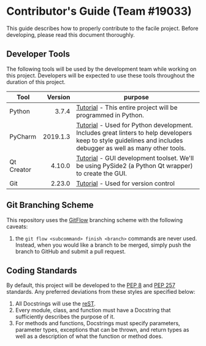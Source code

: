 # Contributor's Guide (Team #19033)
This guide describes how to properly contribute to the facile project. Before developing, please read this document thoroughly.

## Developer Tools
The following tools will be used by the development team while working on this project. Developers will be expected to use these tools throughout the duration of this project.

| Tool      | Version  | purpose |
|------     |---------:|---------|
|Python     |3.7.4     |[Tutorial](./Python.md) - This entire project will be programmed in Python.|
|PyCharm    |2019.1.3  |[Tutorial](./PyCharm.md) - Used for Python development. Includes great linters to help developers keep to style guidelines and includes debugger as well as many other tools. |
|Qt Creator |4.10.0    |[Tutorial](./Qt5.md) - GUI development toolset. We'll be using PySide2 (a Python Qt wrapper) to create the GUI.|
|Git        |2.23.0    |[Tutorial](./Git.md) - Used for version control|

## Git Branching Scheme
This repository uses the [GitFlow](https://www.atlassian.com/git/tutorials/comparing-workflows/gitflow-workflow) branching scheme with the following caveats:
  1. the `git flow <subcommand> finish <branch>` commands are never used. Instead, when you would like a branch to be merged, simply push the branch to GitHub and submit a pull request.

## Coding Standards
By default, this project will be developed to the [PEP 8](https://www.python.org/dev/peps/pep-0008/) and [PEP 257](https://www.python.org/dev/peps/pep-0257/) standards. Any preferred deviations from these styles are specified below:
  1. All Docstrings will use the [reST](format).
  1. Every module, class, and function must have a Docstring that sufficiently describes the purpose of it.
  1. For methods and functions, Docstrings must specify parameters, parameter types, exceptions that can be thrown, and return types as well as a description of what the function or method does.
